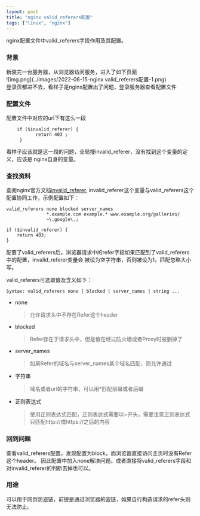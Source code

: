 ```yaml
---
layout: post
title: "nginx valid_referers配置"
tags: ["linux", "nginx"]
---
```


nginx配置文件中valid_referers字段作用及其配置。

### 背景
新装完一台服务器，从浏览器访问服务，进入了如下页面  
![img.png](../images/2022-06-15-nginx valid_referers配置-1.png)  
登录页都进不去，看样子是nginx配置出了问题，登录服务器查看配置文件

### 配置文件
配置文件中对应的url下有这么一段
```
    if ($invalid_referer) {
           return 403 ;
     }
```
看样子应该就是这一段的问题，全局搜invalid_referer，没有找到这个变量的定义，应该是
nginx自身的变量。

### 查找资料
查阅nginx官方文档[invalid_referer](https://nginx.org/en/docs/http/ngx_http_referer_module.html#var_invalid_referer),
invalid_referer这个变量与valid_referers这个配置协同工作，示例配置如下：
```
valid_referers none blocked server_names
               *.example.com example.* www.example.org/galleries/
               ~\.google\.;

if ($invalid_referer) {
    return 403;
}
```
配置了valid_referers后，浏览器请求中的refer字段如果匹配到了valid_referers中的配置，invalid_referer变量会
被设为空字符串，否则被设为1。匹配忽略大小写。

valid_referers可选取值及含义如下：
```
Syntax:	valid_referers none | blocked | server_names | string ...
```
+ none
    > 允许请求头中不存在Refer这个header
+ blocked
    > Refer存在于请求头中，但是值在经过防火墙或者Proxy时被删掉了
+ server_names
    > 如果Refer的域名与server_names某个域名匹配，则允许通过
+ 字符串
    > 域名或者url的字符串，可以用*匹配前缀或者后缀
+ 正则表达式
    > 使用正则表达式匹配，正则表达式需要以~开头，需要注意正则表达式只匹配http://或https://之后的内容

### 回到问题
查看valid_referers配置，发现配置为block，而浏览器直接访问主页时没有Refer这个header。
因此配置中加入none解决问题。或者直接将valid_referers字段和对invalid_referer的判断去掉也可以。

### 用途
可以用于网页防盗链，前提是通过浏览器的盗链，如果自行构造请求的refer头则无法防止。